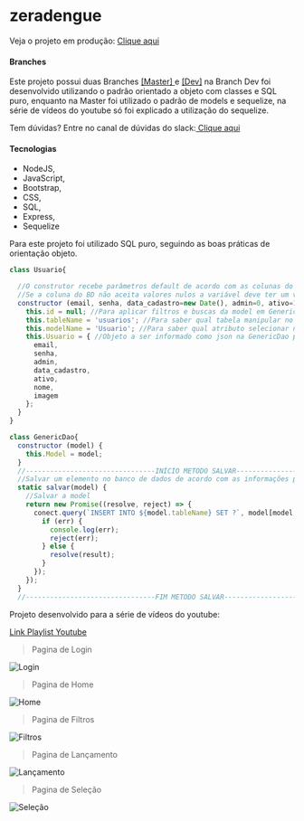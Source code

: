 # zeradengue

Veja o projeto em produção: [ Clique aqui](alessandrodev.com:21141 "Clique aqui")

####  Branches
Este projeto possui duas Branches [[Master] ](https://github.com/ALESSANDROLMENEZES/zeradengue "[Master] ") e [[Dev]](https://github.com/ALESSANDROLMENEZES/zeradengue/tree/dev "[Dev]") na Branch Dev foi desenvolvido utilizando o padrão orientado a objeto com classes e SQL puro, enquanto na Master foi utilizado o padrão de models e sequelize, na série de vídeos do youtube só foi explicado a utilização do sequelize.

Tem dúvidas?
Entre no canal de dúvidas do slack:[ Clique aqui](https://join.slack.com/t/alessandrodev/shared_invite/zt-dvzz7tw7-zl5jN0wDfKDaDzRiEyH5oA " Clique aqui")


####  Tecnologias
- NodeJS, 
- JavaScript,
- Bootstrap,
- CSS,
- SQL,
- Express,
- Sequelize

> 
Para este projeto foi utilizado SQL puro, seguindo as boas práticas de orientação objeto.
>

```javascript
class Usuario{

  //O construtor recebe parâmetros default de acordo com as colunas do banco de dados
  //Se a coluna do BD não aceita valores nulos a variável deve ter um valor default
  constructor (email, senha, data_cadastro=new Date(), admin=0, ativo=1, nome='Anônimo', imagem='no_image.png') {
    this.id = null; //Para aplicar filtros e buscas da model em GenericDao
    this.tableName = 'usuarios'; //Para saber qual tabela manipular no banco de dados através da GenericDao
    this.modelName = 'Usuario'; //Para saber qual atributo selecionar na classe GenericDao
    this.Usuario = { //Objeto a ser informado como json na GenericDao para salvar sem ter que informar colunas
      email,
      senha,
      admin,
      data_cadastro,
      ativo,
      nome,
      imagem
    };
  }
}
```


```javascript
class GenericDao{
  constructor (model) {
    this.Model = model;
  }
  //--------------------------------INÍCIO METODO SALVAR-------------------
  //Salvar um elemento no banco de dados de acordo com as informações passadas 
  static salvar(model) {
    //Salvar a model
    return new Promise((resolve, reject) => {
      conect.query(`INSERT INTO ${model.tableName} SET ?`, model[model.modelName], (err, result) => {
        if (err) {
          console.log(err);
          reject(err);
        } else {
          resolve(result);
        }
      });
    });
  }
  //--------------------------------FIM METODO SALVAR----------------------
```

Projeto desenvolvido para a série de vídeos do youtube:

[Link Playlist Youtube](https://www.youtube.com/watch?v=50Wtl2q1-vc&list=PLUxrX6EvA-2aMiGnAk1sbMCuc5FE1mscK "Link")

> Pagina de Login

![Login](http://alessandrodev.com/imagens/zeradengue1.jpg "Login")

> Pagina de Home

![Home](http://alessandrodev.com/imagens/zeradengue2.jpg "Home")

> Pagina de Filtros

![Filtros](http://alessandrodev.com/imagens/zeradengue3.jpg "Filtros")

> Pagina de Lançamento

![Lançamento](http://alessandrodev.com/imagens/zeradengue4.jpg "Lançamento")

> Pagina de Seleção

![Seleção](http://alessandrodev.com/imagens/zeradengue5.jpg "Seleção")

